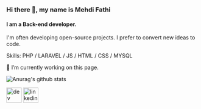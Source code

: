 ### Hi there 👋, my name is Mehdi Fathi
#### I am a Back-end developer.
I'm often developing open-source projects. I prefer to convert new ideas to code.

Skills: PHP / LARAVEL / JS / HTML / CSS / MYSQL

🔭 I’m currently working on this page. 

![Anurag's github stats](https://github-readme-stats.vercel.app/api?username=anuraghazra&show_icons=true&theme=radical)

[<img src='https://cdn.jsdelivr.net/npm/simple-icons@3.0.1/icons/dev-dot-to.svg' alt='dev' height='40'>](https://dev.to/mehdifathi)  [<img src='https://cdn.jsdelivr.net/npm/simple-icons@3.0.1/icons/linkedin.svg' alt='linkedin' height='40'>](https://www.linkedin.com/in/mehdi-fathi-a33a52b6//)  

